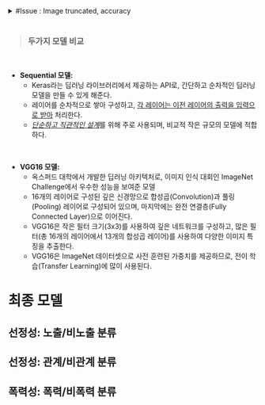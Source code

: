 <details>
<summary> #Issue : Image truncated, accuracy</summary><br>

- try1. PIL 라이브러리로 파일 손상 검사 돌려봄 → 이미지 손상은 X
- try2. `ImageFile.LOAD_TRUNCATED_IMAGES = True` 설정
    - 트레이닝 돌리면 돌아는 가는데 예상보다 더 **accuracy가 낮게나옴**
    - 이미지가 잘려서 파일 일부만 입력으로 들어가서인듯
- try3. 데이터 형상 상수 정의 - 사진 크기 설정
    - 코랩(GPU) - 세션이 자꾸 죽음
    - 주피터(CPU) - 600*600 으로 돌리면 → ETA: 4시간 이상
        - 집가서 서브 노트북으로 돌려보기…
    - image size=256*256, batch size=10/5, epoch=3
    - image size=512*512, batch size=5, epoch=10
  
    - image size=256*256, batch size=5, epoch=10

    - **image size=256*256, batch size=8, epoch=10 `best`**    
    - image size=256*256, batch size=16, epoch=10      
    - image size=256*256, batch size16, epoch=30
        - 30으로 돌렸는데 다 안돌아감


        
    - image size=256*256, batch size=32, epoch=10
        
- try4. 이미지 resize
- 1000*1000 돌려본 결과 공유 → 데이터 더 수집해야할지 말지
    - 코랩에서는 세션 죽음, RAM 부족
    - CNN 모델에서 일반적으로 작은 이미지를 사용하는 이유
        
        <u>모델 복잡성:</u> CNN 모델은 보통 이미지의 로컬 패턴과 구조를 학습하기 위해 작은 합성곱 필터를 사용합니다. 작은 이미지에서도 로컬 패턴을 잘 파악할 수 있으며, 이미지를 크게 하면 이러한 로컬 패턴이 희석될 수 있습니다. 따라서 작은 이미지 크기로 충분한 성능을 얻을 수 있습니다.
        
        <u>Overfitting의 위험 감소:</u> 큰 이미지를 사용하면 모델이 작은 세부 사항에 더 많이 fitting되는 경향이 있습니다. 작은 이미지에서는 학습 데이터의 다양성을 잘 반영하고 일반화된 모델을 학습하는 데 도움이 될 수 있습니다.
        
        라고 합니다.. </details><br>

> ### 두가지 모델 비교 
<br>

- **Sequential 모델:**
    - Keras라는 딥러닝 라이브러리에서 제공하는 API로, 간단하고 순차적인 딥러닝 모델을 만들 수 있게 해준다.
    - 레이어를 순차적으로 쌓아 구성하고, <u>각 레이어는 이전 레이어의 출력을 입력으로 받아</u> 처리한다.
    - <u><i>단순하고 직관적인 설계</i></u>를 위해 주로 사용되며, 비교적 작은 규모의 모델에 적합하다. 

<br>

- **VGG16 모델:**
    - 옥스퍼드 대학에서 개발한 딥러닝 아키텍처로, 이미지 인식 대회인 ImageNet Challenge에서 우수한 성능을 보여준 모델
    - 16개의 레이어로 구성된 깊은 신경망으로 합성곱(Convolution)과 풀링(Pooling) 레이어로 구성되어 있으며, 마지막에는 완전 연결층(Fully Connected Layer)으로 이어진다.
    - VGG16은 작은 필터 크기(3x3)를 사용하여 깊은 네트워크를 구성하고, 많은 필터(총 16개의 레이어에서 13개의 합성곱 레이어)를 사용하여 다양한 이미지 특징을 추출한다.
    - VGG16은 ImageNet 데이터셋으로 사전 훈련된 가중치를 제공하므로, 전이 학습(Transfer Learning)에 많이 사용된다.


# 최종 모델

## 선정성: 노출/비노출 분류



## 선정성: 관계/비관계 분류 


## 폭력성: 폭력/비폭력 분류